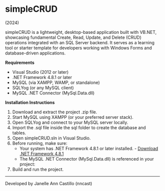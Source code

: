 # simpleCRUD
(2024)

simpleCRUD is a lightweight, desktop-based application built with VB.NET, showcasing fundamental Create, Read, Update, and Delete (CRUD) operations integrated with an SQL Server backend.
It serves as a learning tool or starter template for developers working with Windows Forms and database-driven applications.

**Requirements**
- Visual Studio (2012 or later)
- .NET Framework 4.8.1 or later
- MySQL (via XAMPP, WAMP, or standalone)
- SQLYog (or any MySQL client)
- MySQL .NET Connector (MySql.Data.dll)

**Installation Instructions**
1. Download and extract the project .zip file.
2. Start MySQL using XAMPP (or your preferred server stack).
3. Open SQLYog and connect to your MySQL server locally.
4. Import the .sql file inside the sql folder to create the database and tables.
5. Open simpleCRUD.sln in Visual Studio.
6. Before running, make sure:
      - Your system has .NET Framework 4.8.1 or later installed.
            - [Download .NET Framework 4.8.1](https://dotnet.microsoft.com/en-us/download/dotnet-framework/net481)
      - The MySQL .NET Connector (MySql.Data.dll) is referenced in your project:
7. Build and run the project.

---
Developed by Janelle Ann Castillo (nncast)
